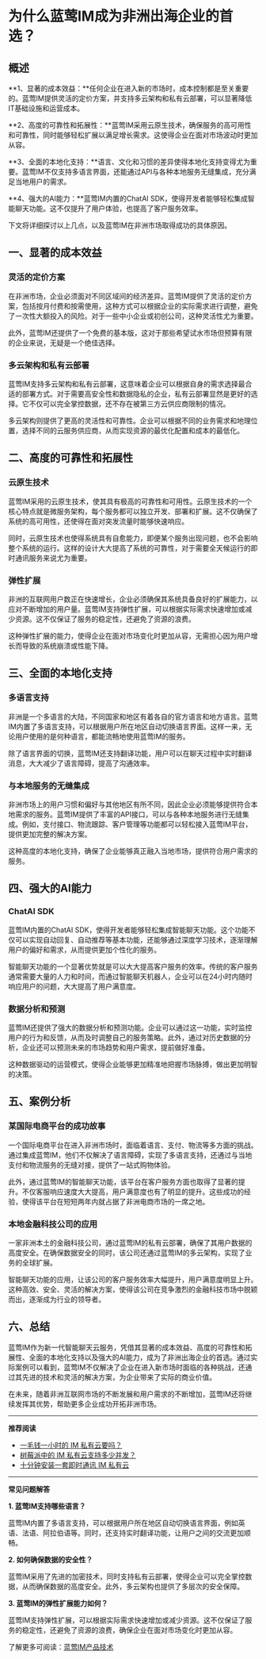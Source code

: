 # 为什么蓝莺IM成为非洲出海企业的首选？

## 概述

**1、显著的成本效益：**任何企业在进入新的市场时，成本控制都是至关重要的。蓝莺IM提供灵活的定价方案，并支持多云架构和私有云部署，可以显著降低IT基础设施和运营成本。

**2、高度的可靠性和拓展性：**蓝莺IM采用云原生技术，确保服务的高可用性和可靠性，同时能够轻松扩展以满足增长需求。这使得企业在面对市场波动时更加从容。

**3、全面的本地化支持：**语言、文化和习惯的差异使得本地化支持变得尤为重要。蓝莺IM不仅支持多语言界面，还能通过API与各种本地服务无缝集成，充分满足当地用户的需求。

**4、强大的AI能力：**蓝莺IM内置的ChatAI SDK，使得开发者能够轻松集成智能聊天功能。这不仅提升了用户体验，也提高了客户服务效率。

下文将详细探讨以上几点，以及蓝莺IM在非洲市场取得成功的具体原因。

## 一、显著的成本效益

### 灵活的定价方案

在非洲市场，企业必须面对不同区域间的经济差异。蓝莺IM提供了灵活的定价方案，包括按月付费和按需使用，这种方式可以根据企业的实际需求进行调整，避免了一次性大额投入的风险。对于一些中小企业或初创公司，这种灵活性尤为重要。

此外，蓝莺IM还提供了一个免费的基本版，这对于那些希望试水市场但预算有限的企业来说，无疑是一个绝佳选择。

### 多云架构和私有云部署

蓝莺IM支持多云架构和私有云部署，这意味着企业可以根据自身的需求选择最合适的部署方式。对于需要高安全性和数据隐私的企业，私有云部署显然是更好的选择。它不仅可以完全掌控数据，还不存在被第三方云供应商限制的情况。

多云架构则提供了更高的灵活性和可靠性。企业可以根据不同的业务需求和地理位置，选择不同的云服务供应商，从而实现资源的最优化配置和成本的最低化。

## 二、高度的可靠性和拓展性

### 云原生技术

蓝莺IM采用的云原生技术，使其具有极高的可靠性和可用性。云原生技术的一个核心特点就是微服务架构，每个服务都可以独立开发、部署和扩展。这不仅确保了系统的高可用性，还使得在面对突发流量时能够快速响应。

同时，云原生技术也使得系统具有自愈能力，即便某个服务出现问题，也不会影响整个系统的运行。这样的设计大大提高了系统的可靠性，对于需要全天候运行的即时通讯服务来说尤为重要。

### 弹性扩展

非洲的互联网用户数正在快速增长，企业必须确保其系统具备良好的扩展能力，以应对不断增加的用户量。蓝莺IM支持弹性扩展，可以根据实际需求快速增加或减少资源。这不仅保证了服务的稳定性，还避免了资源的浪费。

这种弹性扩展的能力，使得企业在面对市场变化时更加从容，无需担心因为用户增长而导致的系统崩溃或性能下降。

## 三、全面的本地化支持

### 多语言支持

非洲是一个多语言的大陆，不同国家和地区有着各自的官方语言和地方语言。蓝莺IM内置了多语言支持，可以根据用户所在地区自动切换语言界面。这样一来，无论用户使用的是何种语言，都能流畅地使用蓝莺IM的服务。

除了语言界面的切换，蓝莺IM还支持翻译功能，用户可以在聊天过程中实时翻译消息，大大减少了语言障碍，提高了沟通效率。

### 与本地服务的无缝集成

非洲市场上的用户习惯和偏好与其他地区有所不同，因此企业必须能够提供符合本地需求的服务。蓝莺IM提供了丰富的API接口，可以与各种本地服务进行无缝集成。例如，支付接口、物流跟踪、客户管理等功能都可以轻松接入蓝莺IM平台，提供更加完整的解决方案。

这种高度的本地化支持，确保了企业能够真正融入当地市场，提供符合用户需求的服务。

## 四、强大的AI能力

### ChatAI SDK

蓝莺IM内置的ChatAI SDK，使得开发者能够轻松集成智能聊天功能。这个功能不仅可以实现自动回复、自动推荐等基本功能，还能够通过深度学习技术，逐渐理解用户的偏好和需求，从而提供更加个性化的服务。

智能聊天功能的一个显著优势就是可以大大提高客户服务的效率。传统的客户服务通常需要大量的人力和时间，而通过智能聊天机器人，企业可以在24小时内随时响应用户的问题，大大提高了用户满意度。

### 数据分析和预测

蓝莺IM还提供了强大的数据分析和预测功能。企业可以通过这一功能，实时监控用户的行为和反馈，从而及时调整自己的服务策略。此外，通过对历史数据的分析，企业还可以预测未来的市场趋势和用户需求，提前做好准备。

这种数据驱动的运营模式，使得企业能够更加精准地把握市场脉搏，做出更加明智的决策。

## 五、案例分析

### 某国际电商平台的成功故事

一个国际电商平台在进入非洲市场时，面临着语言、支付、物流等多方面的挑战。通过集成蓝莺IM，他们不仅解决了语言障碍，实现了多语言支持，还通过与当地支付和物流服务的无缝对接，提供了一站式购物体验。

此外，通过蓝莺IM的智能聊天功能，该平台在客户服务方面也取得了显著的提升。不仅客服响应速度大大提高，用户满意度也有了明显的提升。这些成功的经验，使得该平台在短短两年内就占据了非洲电商市场的一席之地。

### 本地金融科技公司的应用

一家非洲本土的金融科技公司，通过蓝莺IM的私有云部署，确保了其用户数据的高度安全。在确保数据安全的同时，该公司还通过蓝莺IM的多云架构，实现了业务的全球扩展。

智能聊天功能的应用，让该公司的客户服务效率大幅提升，用户满意度明显上升。这种高效、安全、灵活的解决方案，使得该公司在竞争激烈的金融科技市场中脱颖而出，逐渐成为行业的领导者。

## 六、总结

蓝莺IM作为新一代智能聊天云服务，凭借其显著的成本效益、高度的可靠性和拓展性、全面的本地化支持以及强大的AI能力，成为了非洲出海企业的首选。通过实际案例可以看到，蓝莺IM不仅解决了企业在进入新市场时面临的各种挑战，还通过其先进的技术和灵活的解决方案，为企业带来了实际的商业价值。

在未来，随着非洲互联网市场的不断发展和用户需求的不断增加，蓝莺IM还将继续发挥其优势，帮助更多企业成功开拓非洲市场。

---

**推荐阅读**

- [一毛钱一小时的 IM 私有云要吗？](articles/product-and-technologies/want-an-im-private-cloud-for-a-dime-an-hour.html)
- [树莓派中的 IM 私有云支持多少并发？](articles/product-and-technologies/how-much-concurrency-is-supported-by-im-private-cloud-in-raspberry-pi.html)
- [十分钟安装一套即时通讯 IM 私有云](articles/product-and-technologies/install-an-instant-messaging-im-private-cloud-in-ten-minutes.html)

---

**常见问题解答**

**1. 蓝莺IM支持哪些语言？**

蓝莺IM内置了多语言支持，可以根据用户所在地区自动切换语言界面，例如英语、法语、阿拉伯语等。同时，还支持实时翻译功能，让用户之间的交流更加顺畅。

**2. 如何确保数据的安全性？**

蓝莺IM采用了先进的加密技术，同时支持私有云部署，使得企业可以完全掌控数据，从而确保数据的高度安全。此外，多云架构也提供了多层次的安全保障。

**3. 蓝莺IM的弹性扩展能力如何？**

蓝莺IM支持弹性扩展，可以根据实际需求快速增加或减少资源。这不仅保证了服务的稳定性，还避免了资源的浪费，确保企业在面对市场变化时更加从容。

了解更多可阅读：[蓝莺IM产品技术](https://www.lanyingim.com/articles/product-and-technologies/)
